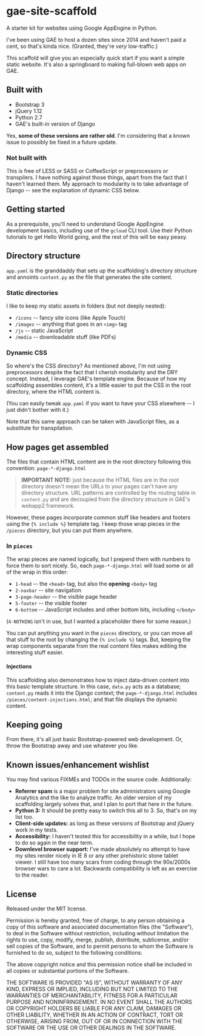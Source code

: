 # gae-site-scaffold

A starter kit for websites using Google AppEngine in Python.

I've been using GAE to host a dozen sites since 2014 and haven't paid a cent,
so that's kinda nice. (Granted, they're *very* low-traffic.)

This scaffold will give you an especially quick start if you want a simple
static website. It's also a springboard to making full-blown web apps on GAE.

## Built with
  * Bootstrap 3
  * jQuery 1.12
  * Python 2.7
  * GAE's built-in version of Django

Yes, **some of these versions are rather old**. I'm considering that a known
issue to possibly be fixed in a future update.

### Not built with
This is free of LESS or SASS or CoffeeScript or preprocessors or transpilers.
I have nothing against those things, apart from the fact that I haven't learned them.
My approach to modularity is to take advantage of Django
-- see the explanation of dynamic CSS below.

## Getting started
As a prerequisite, you'll need to understand Google AppEngine development
basics, including use of the `gcloud` CLI tool. Use their Python tutorials
to get Hello World going, and the rest of this will be easy peasy.

## Directory structure

`app.yaml` is the granddaddy that sets up the scaffolding's directory structure and annoints `content.py` as the file that generates the site content.

### Static directories
I like to keep my static assets in folders (but not deeply nested):
* `/icons` -- fancy site icons (like Apple Touch)
* `/images` -- anything that goes in an `<img>` tag
* `/js` -- static JavaScript
* `/media` -- downloadable stuff (like PDFs)

### Dynamic CSS
So where's the CSS directory? As mentioned above, I'm not using preprocessors despite
the fact that I cherish modularity and the DRY concept. Instead, I leverage GAE's
template engine. Because of how my scaffolding assembles content, it's a little easier
to put the CSS in the root directory, where the HTML content is.

(You can easily tweak `app.yaml` if you want to have your CSS elsewhere -- I just
didn't bother with it.)

Note that this same approach can be taken with JavaScript files, as a substitute for
transpilation.

## How pages get assembled
The files that contain HTML content are in the root directory following this
convention: `page-*-django.html`

> **IMPORTANT NOTE:** just because the HTML files are in the root directory doesn't mean the URLs to your pages can't have any directory structure. URL patterns are controlled by the routing table in `content.py` and are decoupled from the directory structure in GAE's webapp2 framework.

However, these pages incorporate common stuff like headers and footers using the
`{% include %}` template tag.
I keep those wrap pieces in the `/pieces` directory, but you can put them anywhere.

### In `pieces`
The wrap pieces are named logically, but I prepend them with numbers to force them to sort nicely. So, each `page-*-django.html` will load some or all of the wrap in this order:
* `1-head` -- the `<head>` tag, but also the **opening** `<body>` tag
* `2-navbar` -- site navigation
* `3-page-header` --  the visible page header
* `5-footer` -- the visible footer
* `6-bottom` -- JavaScript includes and other bottom bits, including `</body>`

(`4-NOTHING` isn't in use, but I wanted a placeholder there for some reason.)

You can put anything you want in the `pieces` directory, or you can move all that
stuff to the root by changing the `{% include %}` tags. But, keeping the wrap
components separate from the real content files makes editing the interesting stuff
easier.

#### Injections
This scaffolding also demonstrates how to inject data-driven content into this basic template structure. In this case, `data.py` acts as a database; `content.py` reads it into the Django context; the `page-*-django.html` includes `/pieces/content-injections.html`; and that file displays the dynamic content.

## Keeping going
From there, it's all just basic Bootstrap-powered web development.
Or, throw the Bootstrap away and use whatever you like.

## Known issues/enhancement wishlist
You may find various FIXMEs and TODOs in the source code. Additionally:
* **Referrer spam** is a major problem for site administrators using Google Analytics and the like to analyze traffic. An older version of my scaffolding largely solves that, and I plan to port that here in the future.
* **Python 3:** It should be pretty easy to switch this all to 3. So, that's on my list too.
* **Client-side updates:** as long as these versions of Bootstrap and jQuery work in my tests.
* **Accessibility:** I haven't tested this for accessibility in a while, but I hope to do so again in the near term.
* **Downlevel browser support:** I've made absolutely no attempt to have my sites render nicely in IE 8 or any other prehistoric stone tablet viewer. I still have too many scars from coding through the 90s/2000s browser wars to care a lot. Backwards compatibility is left as an exercise to the reader.

## License

Released under the MIT license.

Permission is hereby granted, free of charge, to any person obtaining a copy of
this software and associated documentation files (the "Software"), to deal in
the Software without restriction, including without limitation the rights to
use, copy, modify, merge, publish, distribute, sublicense, and/or sell copies of
the Software, and to permit persons to whom the Software is furnished to do so,
subject to the following conditions:

The above copyright notice and this permission notice shall be included in all
copies or substantial portions of the Software.

THE SOFTWARE IS PROVIDED "AS IS", WITHOUT WARRANTY OF ANY KIND, EXPRESS OR
IMPLIED, INCLUDING BUT NOT LIMITED TO THE WARRANTIES OF MERCHANTABILITY, FITNESS
FOR A PARTICULAR PURPOSE AND NONINFRINGEMENT. IN NO EVENT SHALL THE AUTHORS OR
COPYRIGHT HOLDERS BE LIABLE FOR ANY CLAIM, DAMAGES OR OTHER LIABILITY, WHETHER
IN AN ACTION OF CONTRACT, TORT OR OTHERWISE, ARISING FROM, OUT OF OR IN
CONNECTION WITH THE SOFTWARE OR THE USE OR OTHER DEALINGS IN THE SOFTWARE.
